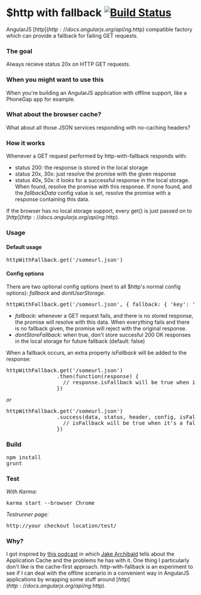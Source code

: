 # $http with fallback [![Build Status](https://travis-ci.org/TimSchlechter/http-with-fallback.png?branch=master)](https://travis-ci.org/TimSchlechter/http-with-fallback)
AngularJS [$http](http://docs.angularjs.org/api/ng.$http) compatible factory which can provide a fallback for failing GET requests.

### The goal
Always recieve status 20x on HTTP GET requests.

### When you might want to use this
When you're building an AngularJS application with offline support, like a PhoneGap app for example.

### What about the browser cache?
What about all those JSON services responding with no-caching headers?

### How it works
Whenever a GET request performed by http-with-fallback responds with:
- status 200: the response is stored in the local storage
- status 20x, 30x: just resolve the promise with the given response
- status 40x, 50x: it looks for a successful response in the local storage. When found, resolve the promise with this response. If none found, and the _fallbackData_ config value is set, resolve the promise with a response containing this data.

If the browser has no local storage support, every get() is just passed on to [$http](http://docs.angularjs.org/api/ng.$http).

### Usage
#### Default usage
<pre>httpWithFallback.get('/someurl.json')</pre>

#### Config options
There are two optional config options (next to all $http's normal config options): _fallback_ and _dontUserStorage_.

<pre>httpWithFallback.get('/someurl.json', { fallback: { 'key': 'value' }, dontStoreFallback: true });</pre>

- *fallback*: whenever a GET request fails, and there is no stored response, the promise will resolve with this data. When everything fails and there is no fallback given, the promise will reject with the original response.
- *dontStoreFallback*: when true, don't store succesful 200 OK responses in the local storage for future fallback (default: false)

When a fallback occurs, an extra property _isFallback_ will be added to the response:

<pre>httpWithFallback.get('/someurl.json')
                .then(function(response) {
                  // response.isFallback will be true when it's a fallback response
                })</pre>

_or_

<pre>httpWithFallback.get('/someurl.json')
                .success(data, status, header, config, isFallback) {
                  // isFallback will be true when it's a fallback response
                })</pre>

### Build
<pre>npm install
grunt</pre>

### Test
_With Karma:_
<pre>karma start --browser Chrome</pre>
_Testrunner page:_
<pre>http://your_checkout_location/test/</pre>

### Why?
I got inspired by [this podcast](http://javascriptjabber.com/069-jsj-the-application-cache-with-jake-archibald/) in which [Jake Archibald](http://jakearchibald.com/) tells about the Application Cache and the problems he has with it. One thing I particularly don't like is the cache-first approach.
http-with-fallback is an experiment to see if I can deal with the offline scenario in a convenient way in AngularJS applications by wrapping some stuff around [$http](http://docs.angularjs.org/api/ng.$http).